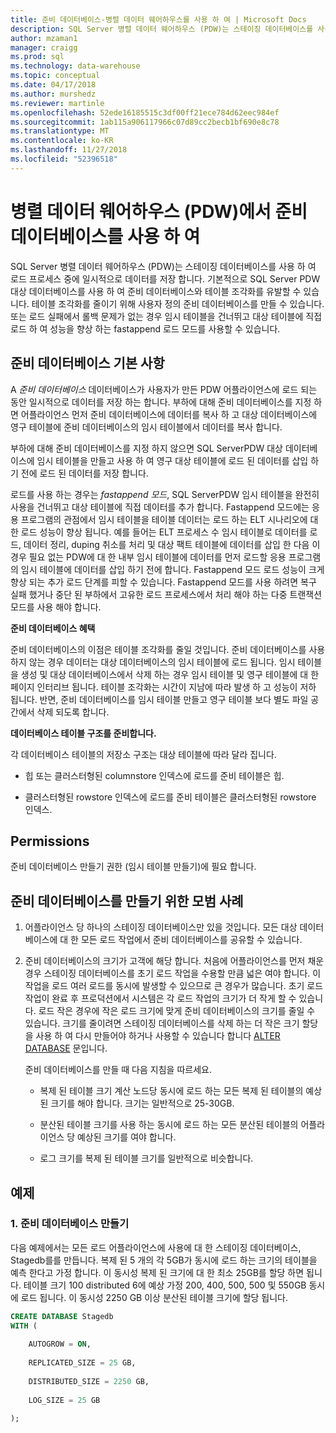 ```yaml
---
title: 준비 데이터베이스-병렬 데이터 웨어하우스를 사용 하 여 | Microsoft Docs
description: SQL Server 병렬 데이터 웨어하우스 (PDW)는 스테이징 데이터베이스를 사용 하 여 로드 프로세스 중에 일시적으로 데이터를 저장 합니다.
author: mzaman1
manager: craigg
ms.prod: sql
ms.technology: data-warehouse
ms.topic: conceptual
ms.date: 04/17/2018
ms.author: murshedz
ms.reviewer: martinle
ms.openlocfilehash: 52ede16185515c3df00ff21ece784d62eec984ef
ms.sourcegitcommit: 1ab115a906117966c07d89cc2becb1bf690e8c78
ms.translationtype: MT
ms.contentlocale: ko-KR
ms.lasthandoff: 11/27/2018
ms.locfileid: "52396518"
---
```

# <a name="using-a-staging-database-in-parallel-data-warehouse-pdw"></a>병렬 데이터 웨어하우스 (PDW)에서 준비 데이터베이스를 사용 하 여
SQL Server 병렬 데이터 웨어하우스 (PDW)는 스테이징 데이터베이스를 사용 하 여 로드 프로세스 중에 일시적으로 데이터를 저장 합니다. 기본적으로 SQL Server PDW 대상 데이터베이스를 사용 하 여 준비 데이터베이스와 테이블 조각화를 유발할 수 있습니다. 테이블 조각화를 줄이기 위해 사용자 정의 준비 데이터베이스를 만들 수 있습니다. 또는 로드 실패에서 롤백 문제가 없는 경우 임시 테이블을 건너뛰고 대상 테이블에 직접 로드 하 여 성능을 향상 하는 fastappend 로드 모드를 사용할 수 있습니다.  
  
## <a name="StagingDatabase"></a>준비 데이터베이스 기본 사항  
A *준비 데이터베이스* 데이터베이스가 사용자가 만든 PDW 어플라이언스에 로드 되는 동안 일시적으로 데이터를 저장 하는 합니다. 부하에 대해 준비 데이터베이스를 지정 하면 어플라이언스 먼저 준비 데이터베이스에 데이터를 복사 하 고 대상 데이터베이스에 영구 테이블에 준비 데이터베이스의 임시 테이블에서 데이터를 복사 합니다.  
  
부하에 대해 준비 데이터베이스를 지정 하지 않으면 SQL ServerPDW 대상 데이터베이스에 임시 테이블을 만들고 사용 하 여 영구 대상 테이블에 로드 된 데이터를 삽입 하기 전에 로드 된 데이터를 저장 합니다.  
  
로드를 사용 하는 경우는 *fastappend 모드*, SQL ServerPDW 임시 테이블을 완전히 사용을 건너뛰고 대상 테이블에 직접 데이터를 추가 합니다. Fastappend 모드에는 응용 프로그램의 관점에서 임시 테이블을 테이블 데이터는 로드 하는 ELT 시나리오에 대 한 로드 성능이 향상 됩니다. 예를 들어는 ELT 프로세스 수 임시 테이블로 데이터를 로드, 데이터 정리, duping 취소를 처리 및 대상 팩트 테이블에 데이터를 삽입 한 다음 이 경우 필요 없는 PDW에 대 한 내부 임시 테이블에 데이터를 먼저 로드할 응용 프로그램의 임시 테이블에 데이터를 삽입 하기 전에 합니다. Fastappend 모드 로드 성능이 크게 향상 되는 추가 로드 단계를 피할 수 있습니다. Fastappend 모드를 사용 하려면 복구 실패 했거나 중단 된 부하에서 고유한 로드 프로세스에서 처리 해야 하는 다중 트랜잭션 모드를 사용 해야 합니다.  
  
**준비 데이터베이스 혜택**  
  
준비 데이터베이스의 이점은 테이블 조각화를 줄일 것입니다. 준비 데이터베이스를 사용 하지 않는 경우 데이터는 대상 데이터베이스의 임시 테이블에 로드 됩니다. 임시 테이블을 생성 및 대상 데이터베이스에서 삭제 하는 경우 임시 테이블 및 영구 테이블에 대 한 페이지 인터리브 됩니다. 테이블 조각화는 시간이 지남에 따라 발생 하 고 성능이 저하 됩니다. 반면, 준비 데이터베이스를 임시 테이블 만들고 영구 테이블 보다 별도 파일 공간에서 삭제 되도록 합니다.  
  
**데이터베이스 테이블 구조를 준비합니다.**  
  
각 데이터베이스 테이블의 저장소 구조는 대상 테이블에 따라 달라 집니다.  
  
-   힙 또는 클러스터형된 columnstore 인덱스에 로드를 준비 테이블은 힙.  
  
-   클러스터형된 rowstore 인덱스에 로드를 준비 테이블은 클러스터형된 rowstore 인덱스.  
  
## <a name="Permissions"></a>Permissions  
준비 데이터베이스 만들기 권한 (임시 테이블 만들기)에 필요 합니다. 

<!-- MISSING LINKS

For more information, see [Grant Permissions to load data](grant-permissions-to-load-data.md).  

-->
  
## <a name="CreatingStagingDatabase"></a>준비 데이터베이스를 만들기 위한 모범 사례  
  
1.  어플라이언스 당 하나의 스테이징 데이터베이스만 있을 것입니다. 모든 대상 데이터베이스에 대 한 모든 로드 작업에서 준비 데이터베이스를 공유할 수 있습니다.  
  
2.  준비 데이터베이스의 크기가 고객에 해당 합니다. 처음에 어플라이언스를 먼저 채운 경우 스테이징 데이터베이스를 초기 로드 작업을 수용할 만큼 넓은 여야 합니다. 이 작업을 로드 여러 로드를 동시에 발생할 수 있으므로 큰 경우가 많습니다. 초기 로드 작업이 완료 후 프로덕션에서 시스템은 각 로드 작업의 크기가 더 작게 할 수 있습니다. 로드 작은 경우에 작은 로드 크기에 맞게 준비 데이터베이스의 크기를 줄일 수 있습니다. 크기를 줄이려면 스테이징 데이터베이스를 삭제 하는 더 작은 크기 할당을 사용 하 여 다시 만들어야 하거나 사용할 수 있습니다 합니다 [ALTER DATABASE](../t-sql/statements/alter-database-transact-sql.md?tabs=sqlpdw) 문입니다.  
  
    준비 데이터베이스를 만들 때 다음 지침을 따르세요.  
  
    -   복제 된 테이블 크기 계산 노드당 동시에 로드 하는 모든 복제 된 테이블의 예상된 크기를 해야 합니다. 크기는 일반적으로 25-30GB.  
  
    -   분산된 테이블 크기를 사용 하는 동시에 로드 하는 모든 분산된 테이블의 어플라이언스 당 예상된 크기를 여야 합니다.  
  
    -   로그 크기를 복제 된 테이블 크기를 일반적으로 비슷합니다.  
  
## <a name="Examples"></a>예제  
  
### <a name="a-create-a-staging-database"></a>1. 준비 데이터베이스 만들기 
다음 예제에서는 모든 로드 어플라이언스에 사용에 대 한 스테이징 데이터베이스, Stagedb를를 만듭니다. 복제 된 5 개의 각 5GB가 동시에 로드 하는 크기의 테이블을 예측 한다고 가정 합니다. 이 동시성 복제 된 크기에 대 한 최소 25GB를 할당 하면 됩니다. 테이블 크기 100 distributed 6에 예상 가정 200, 400, 500, 500 및 550GB 동시에 로드 됩니다. 이 동시성 2250 GB 이상 분산된 테이블 크기에 할당 됩니다.  
  
```sql  
CREATE DATABASE Stagedb  
WITH (  
  
    AUTOGROW = ON,  
  
    REPLICATED_SIZE = 25 GB,  
  
    DISTRIBUTED_SIZE = 2250 GB,  
  
    LOG_SIZE = 25 GB  
  
);  
```  

<!-- MISSING LINKS
 
## See Also  
[Common metadata query examples](metadata-query-examples.md)  

-->
  
